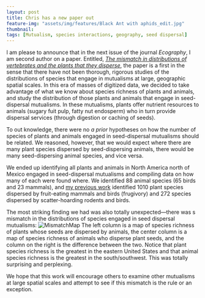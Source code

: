 ```yaml
---
layout: post
title: Chris has a new paper out
feature-img: "assets/img/features/Black Ant with aphids_edit.jpg"
thumbnail: 
tags: [Mutualism, species interactions, geography, seed dispersal]
---
```


I am please to announce that in the next issue of the journal *Ecography*, I am second author on a paper. Entitled, [*The mismatch in distributions of vertebrates and the plants that they disperse*](http://mutualismecology.com/Publications/reprints/Dittel_et_al_2018.pdf), the paper is a first in the sense that there have not been thorough, rigorous studies of the distributions of species that engage in mutualisms at large, geographic spatial scales. In this era of masses of digitized data, we decided to take advantage of what we know about species richness of plants and animals, and study the distribution of those plants and animals that engage in seed-dispersal mutualisms. In these mutualisms, plants offer nutrient resources to animals (sugary fuit pulp, fatty nut endosperm) who in turn provide dispersal services (through digestion or caching of seeds).

To out knowledge, there were no *a prior* hypotheses on how the number of species of plants and animals engaged in seed-dispersal mutualisms should be related. We reasoned, however, that we would expect where there are many plant species dispersed by seed-dispersing animals, there would be many seed-dispersing animal species, and vice versa.

We ended up identifying all plants and animals in North America north of Mexico engaged in seed-dispersal mutualisms and compiling data on how many of each were found where. We identified 88 animal species (65 birds and 23 mammals), and [my previous work](https://onlinelibrary.wiley.com/doi/full/10.1111/geb.12502) identified 1010 plant species dispersed by fruit-eating mammals and birds (frugivory) and 272 species dispersed by scatter-hoarding rodents and birds.

The most striking finding we had was also totally unexpected—there was s mismatch in the distributions of species engaged in seed dispersal mutualisms:
![MismatchMap](/assets/misc/EcographyMap.jpg)
The left column is a map of species richness of plants whose seeds are dispersed by animals, the center column is a map of species richness of animals who disperse plant seeds, and the column on the right is the difference between the two. Notice that plant species richness is the greatest in the eastern United States and that animal species richness is the greatest in the south/southwest. This was totally surprising and perplexing.

We hope that this work will encourage others to examine other mutualisms at large spatial scales and attempt to see if this mismatch is the rule or an exception.